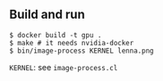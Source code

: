 ## Build and run

```console
$ docker build -t gpu .
$ make # it needs nvidia-docker
$ bin/image-process KERNEL lenna.png
```

`KERNEL`: see `image-process.cl`

